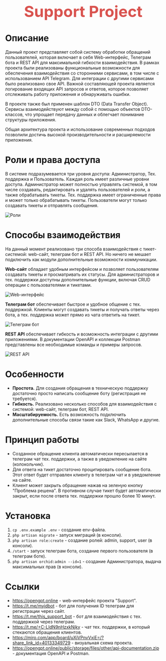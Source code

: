 <div align="center"><b style="color:#D9534F; font-size:50px;">Support Project</b></div>

# Описание

Данный проект представляет собой систему обработки обращений пользователей, которая включает в себя Web-интерфейс, Телеграм бота и REST API для максимальной гибкости взаимодействия. В рамках проекта были реализованы функциональные возможности для обеспечения взаимодействия со сторонними сервисами, в том числе с использованием API Telegram. Для интеграции с другими сервисами было реализовано свое API. Важной составляющей проекта является логирование входящих API запросов и ответов, которое позволяет отслеживать работу приложения и обнаруживать ошибки.

В проекте также был применен шаблон DTO (Data Transfer Object). Сервисы взаимодействуют между собой с помощью объектов DTO-классов, что упрощает передачу данных и облегчает понимание структуры приложения.

Общая архитектура проекта и использование современных подходов позволили достичь высокой производительности и расширяемости приложения.

# Роли и права доступа

В системе подразумевается три уровня доступа: Администратор, Тех. поддержка и Пользователь. Каждая роль имеет различные уровни доступа. Администратор может полностью управлять системой, в том числе создавать, редактировать и удалять пользователей и роли, а также обрабатывать тикеты. Тех. поддержка имеет ограниченные права и может только обрабатывать тикеты. Пользователи могут только создавать тикеты и отправлять сообщения.

![Роли](https://opengpt.online/public/storage/files/other/roles.png)

# Способы взаимодействия

На данный момент реализовано три способа взаимодействия с тикет-системой: web-сайт, телеграм бот и REST API. Но ничего не мешает подключить как модули дополнительные возможности коммуникации.

**Web-сайт** обладает удобным интерфейсом и позволяет пользователям создавать тикеты и просматривать их статусы. Для администраторов и тех. поддержки доступны дополнительные функции, включая CRUD операции с пользователями и тикетами.

![Web-интерфейс](https://opengpt.online/public/storage/files/other/web.png)

**Телеграм бот** обеспечивает быстрое и удобное общение с тех. поддержкой. Клиенты могут создавать тикеты и получать ответы через бота, а тех. поддержка может прямо из чата ответить на тикет.

![Телеграм бот](https://opengpt.online/public/storage/files/other/telegram.png)

**REST API** обеспечивает гибкость и возможность интеграции с другими приложениями. В документации OpenAPI и коллекции Postman представлены все необходимые команды и примеры запросов.

![REST API](https://opengpt.online/public/storage/files/other/api.png)

# Особенности

-   **Простота.** Для создания обращения в техническую поддержку достаточно просто написать сообщение боту (регистрация не требуется).
-   **Гибкость.** Реализовано несколько способов для взаимодействия с системой: web-сайт, телеграм бот, REST API.
-   **Масштабируемость.** Есть возможность подключить дополнительные способы связи такие как Slack, WhatsApp и другие.

# Принцип работы

-   Созданное обращение клиента автоматически пересылается в телеграм чат тех. поддержки, а также в уведомление на сайте (колокольчик).
-   Для ответа на тикет достаточно процитировать сообщение бота. Этот ответ будет отправлен клиенту в телеграм чат и в уведомление на сайте.
-   Клиент может закрыть обращение нажав на зеленую кнопку "Проблема решена". В противном случае тикет будет автоматически закрыт, если после ответа тех. поддержки прошло более 10 минут.

# Установка

1. `cp .env.example .env` - создание env-файла.
2. `php artisan migrate` - запуск миграций (в консоли).
3. `php artisan role:create` - создание ролей: admin, support, user (в консоли).
4. `/start` - запуск телеграм бота, создание первого пользователя (в телеграм боте).
5. `php artisan orchid:admin --id=1` - создание Администратора, выдача максимальных прав (в консоли).

# Ссылки

-   https://opengpt.online - web-интерфейс проекта "Support".
-   https://t.me/myidbot - бот для получения ID телеграм для регистрации через сайт.
-   https://t.me/this_support_bot - бот для взаимодействия с тех. поддержкой через телеграм.
-   https://t.me/+C-LIdN9nHzxkNjky - чат тех. поддержки, в который стекаются обращения клиентов.
-   https://miro.com/app/board/uXjVPnvVxiE=/?share_link_id=40133349729 - визуальная схема проекта.
-   https://opengpt.online/public/storage/files/other/api-documentation.zip - документация OpenAPI и Postman.